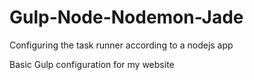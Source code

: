 # Gulp-Node-Nodemon-Jade
Configuring the task runner according to a nodejs app

Basic Gulp configuration for my website
